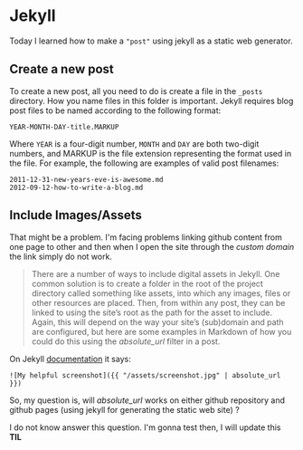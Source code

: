 # Jekyll

Today I learned how to make a `"post"` using jekyll as a static web generator.


## Create a new post

To create a new post, all you need to do is create a file in the `_posts` directory. 
How you name files in this folder is important. 
Jekyll requires blog post files to be named according to the following format:

```
YEAR-MONTH-DAY-title.MARKUP
```

Where `YEAR` is a four-digit number, `MONTH` and `DAY` are both two-digit numbers, and MARKUP 
is the file extension representing the format used in the file. 
For example, the following are examples of valid post filenames:

```
2011-12-31-new-years-eve-is-awesome.md
2012-09-12-how-to-write-a-blog.md
```

## Include Images/Assets

That might be a problem. I'm facing problems linking github content from one page to other and then 
when I open the site through the *custom domain* the link simply do not work.

> There are a number of ways to include digital assets in Jekyll. 
> One common solution is to create a folder in the root of the project directory called something like assets, 
> into which any images, files or other resources are placed. 
> Then, from within any post, they can be linked to using the site’s root as the path for the asset to include. 
> Again, this will depend on the way your site’s (sub)domain and path are configured, 
> but here are some examples in Markdown of how you could do this using the *absolute_url* filter in a post.

On Jekyll [documentation](https://jekyllrb.com/docs/posts/) it says:

```
![My helpful screenshot]({{ "/assets/screenshot.jpg" | absolute_url }})
```

So, my question is, will *absolute_url* works on either github repository and github pages 
(using jekyll for generating the static web site) ?

I do not know answer this question. I'm gonna test then, I will update this **TIL**
